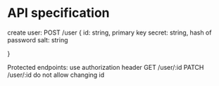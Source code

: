 # API specification
create user:
POST /user
{
    id: string, primary key
    secret: string, hash of password
    salt: string
    
}

Protected endpoints: use authorization header
GET /user/:id
PATCH /user/:id
    do not allow changing id


